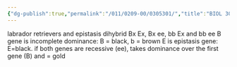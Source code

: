 ```yaml
---
{"dg-publish":true,"permalink":"/011/0209-00/0305301/","title":"BIOL 305 — Lab Epistasis","tags":["BIOL305"],"created":"2024-09-26T15:27:52.000-07:00","updated":"2025-01-22T01:01:59.235-08:00"}
---
```


labrador retrievers and epistasis
dihybrid
Bx Ex, Bx ee, bb Ex and bb ee
B gene is incomplete dominance: B = black, b = brown
E is epistasis gene: E=black. if both genes are recessive (ee), takes dominance over the first gene (B) and = gold